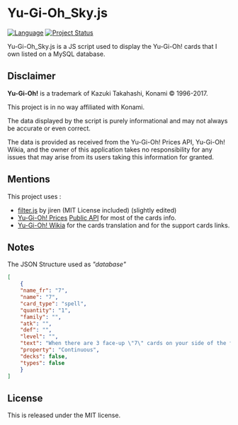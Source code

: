 # Yu-Gi-Oh_Sky.js

[![Language](https://img.shields.io/badge/language-javascript-yellow.svg)]() [![Project Status](https://img.shields.io/badge/status-online-brightgreen.svg)]()

Yu-Gi-Oh_Sky.js is a JS script used to display the Yu-Gi-Oh! cards that I own listed on a MySQL database.

## Disclaimer

**Yu-Gi-Oh!** is a trademark of Kazuki Takahashi, Konami © 1996-2017.

This project is in no way affiliated with Konami.

The data displayed by the script is purely informational and may not always be accurate or even correct.

The data is provided as received from the Yu-Gi-Oh! Prices API, Yu-Gi-Oh! Wikia, and the owner of this application takes no responsibility for any issues that may arise from its users taking this information for granted.

## Mentions

This project uses :
* [filter.js](https://github.com/jiren/filter.js) by jiren (MIT License included) (slightly edited)
* [Yu-Gi-Oh! Prices](https://yugiohprices.com/) [Public API](http://docs.yugiohprices.apiary.io/#) for most of the cards info.
* [Yu-Gi-Oh! Wikia](http://yugioh.wikia.com) for the cards translation and for the support cards links.
## Notes

The JSON Structure used as *"database"*

```JSON
[
    {
    "name_fr": "7",
    "name": "7",
    "card_type": "spell",
    "quantity": "1",
    "family": "",
    "atk": "",
    "def": "",
    "level": "",
    "text": "When there are 3 face-up \"7\" cards on your side of the field, draw 3 cards from your Deck. Then destroy all \"7\" cards. When this card is sent directly from the field to your Graveyard, increase your Life Points by 700 points.",
    "property": "Continuous",
    "decks": false,
    "types": false
    }
]
```

## License

This is released under the MIT license.